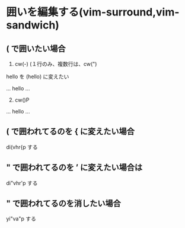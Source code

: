 
# 囲いを編集する(vim-surround,vim-sandwich)

## ( で囲いたい場合

1. cw(<C-r>-) (１行のみ、複数行は、cw(<C-r><C-o>")

hello を (hello) に変えたい

... hello ...


2. cw()<ESC>P


... hello ...


## ( で囲われてるのを { に変えたい場合

di(vhr{p する


## " で囲われてるのを ’ に変えたい場合は

di"vhr'p する


## " で囲われてるのを消したい場合

yi"va"p する

